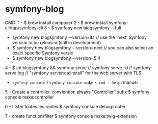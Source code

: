 # symfony-blog

CMD:
1 - $ brew install composer
2 - $ brew install symfony-cli/tap/symfony-cli
3 - $ symfony new blogsymfony --full

- symfony new blogsymfony --version=lts
  // use the 'next' Symfony version to be released (still in development)
- $ symfony new blogsymfony --version=next
  // you can also select an exact specific Symfony versio
- $ symfony new blogsymfony --version=5.4

4 - $ cd blogsymfony && symfony serve // symfony serve -d // symfony serve:log // "symfony server:ca:install" for the web server with TLS

<!-- CMD -->

- `symfony console` / `symfony console make` ~ `cmd --help`: manuel

5 - Create a controller, conviention always "Controller" sufix
$ symfony console make:controller

6 - Lister toutes les routes
$ symfony console debug:router

7 - create function/filter
$ symfony console make:twig-extension